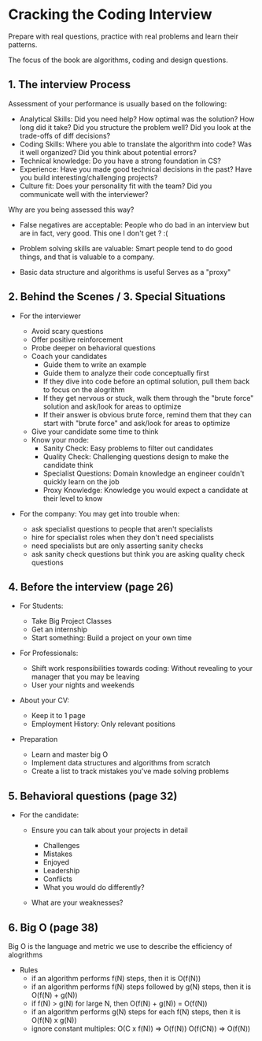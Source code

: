 # Cracking the Coding Interview

Prepare with real questions, practice with real problems and learn their patterns.

The focus of the book are algorithms, coding and design questions.

## 1. The interview Process

Assessment of your performance is usually based on the following:

- Analytical Skills:
  Did you need help?
  How optimal was the solution?
  How long did it take?
  Did you structure the problem well?
  Did you look at the trade-offs of diff decisions?
- Coding Skills:
  Where you able to translate the algorithm into code?
  Was it well organized?
  Did you think about potential errors?
- Technical knowledge:
  Do you have a strong foundation in CS?
- Experience:
  Have you made good technical decisions in the past?
  Have you build interesting/challenging projects?
- Culture fit:
  Does your personality fit with the team?
  Did you communicate well with the interviewer?

Why are you being assessed this way?

- False negatives are acceptable:
  People who do bad in an interview but are in fact, very good.
  This one I don't get ? :(

- Problem solving skills are valuable:
  Smart people tend to do good things, and that is valuable to a company.

- Basic data structure and algorithms is useful
  Serves as a "proxy"

## 2. Behind the Scenes / 3. Special Situations

- For the interviewer

  - Avoid scary questions
  - Offer positive reinforcement
  - Probe deeper on behavioral questions
  - Coach your candidates
    - Guide them to write an example
    - Guide them to analyze their code conceptually first
    - If they dive into code before an optimal solution,
      pull them back to focus on the alogrithm
    - If they get nervous or stuck, walk them through the "brute force"
      solution and ask/look for areas to optimize
    - If their answer is obvious brute force, remind them that
      they can start with "brute force" and ask/look for areas to optimize
  - Give your candidate some time to think
  - Know your mode:
    - Sanity Check: Easy problems to filter out candidates
    - Quality Check: Challenging questions design to make the candidate think
    - Specialist Questions: Domain knowledge an engineer couldn't quickly learn on the job
    - Proxy Knowledge: Knowledge you would expect a candidate at their level to know

- For the company: You may get into trouble when:
  - ask specialist questions to people that aren't specialists
  - hire for specialist roles when they don't need specialists
  - need specialists but are only asserting sanity checks
  - ask sanity check questions but think you are asking quality check questions

## 4. Before the interview (page 26)

- For Students:

  - Take Big Project Classes
  - Get an internship
  - Start something: Build a project on your own time

- For Professionals:

  - Shift work responsibilities towards coding: Without revealing to your manager
    that you may be leaving
  - User your nights and weekends

- About your CV:

  - Keep it to 1 page
  - Employment History: Only relevant positions

- Preparation
  - Learn and master big O
  - Implement data structures and algorithms from scratch
  - Create a list to track mistakes you've made solving problems

## 5. Behavioral questions (page 32)

- For the candidate:

  - Ensure you can talk about your projects in detail

    - Challenges
    - Mistakes
    - Enjoyed
    - Leadership
    - Conflicts
    - What you would do differently?

  - What are your weaknesses?

## 6. Big O (page 38)

Big O is the language and metric we use to describe the efficiency of alogrithms

- Rules
  - if an algorithm performs f(N) steps, then it is O(f(N))
  - if an algorithm performs f(N) steps followed by g(N) steps,
    then it is O(f(N) + g(N))
  - if f(N) > g(N) for large N, then O(f(N) + g(N)) = O(f(N))
  - if an algorithm performs g(N) steps for each f(N) steps,
    then it is O(f(N) x g(N))
  - ignore constant multiples:
    O(C x f(N)) => O(f(N))
    O(f(CN)) => O(f(N))
